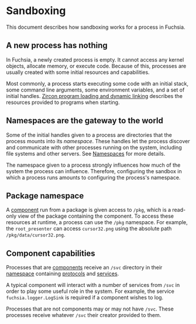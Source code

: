 # Sandboxing

This document describes how sandboxing works for a process in Fuchsia.

## A new process has nothing

In Fuchsia, a newly created process is empty. It cannot access any kernel
objects, allocate memory, or execute code. Because of this, processes are
usually created with some initial resources and capabilities.

Most commonly, a process starts executing some code with an initial stack, some
command line arguments, some environment variables, and a set of initial
handles.
[Zircon program loading and dynamic linking](/docs/concepts/process/program_loading.md)
describes the resources provided to programs when starting.

## Namespaces are the gateway to the world

Some of the initial handles given to a process are directories that the process
mounts into its _namespace_. These handles let the process discover and
communicate with other processes running on the system, including file systems
and other servers. See [Namespaces](/docs/concepts/process/namespaces.md) for
more details.

The namespace given to a process strongly influences how much of the system the
process can influence. Therefore, configuring the sandbox in which a process
runs amounts to configuring the process's namespace.

## Package namespace

A [component][glossary.component] run from a package is given access to
`/pkg`, which is a read-only view of the package containing the component. To
access these resources at runtime, a process can use the `/pkg` namespace. For
example, the `root_presenter` can access `cursor32.png` using the absolute path
`/pkg/data/cursor32.png`.

## Component capabilities

Processes that are [components][glossary.component] receive an `/svc`
directory in their [namespace][glossary.namespace] containing
[protocols](/docs/concepts/components/v2/capabilities/protocol.md) and
[services](/docs/concepts/components/v2/capabilities/service.md).

A typical component will interact with a number of services from `/svc` in order
to play some useful role in the system. For example, the service
`fuchsia.logger.LogSink` is required if a component wishes to log.

Processes that are not components may or may not have `/svc`. These processes
receive whatever `/svc` their creator provided to them.

[glossary.component]: /docs/glossary/README.md#component
[glossary.environment]: /docs/glossary/README.md#environment
[glossary.namespace]: /docs/glossary/README.md#namespace

